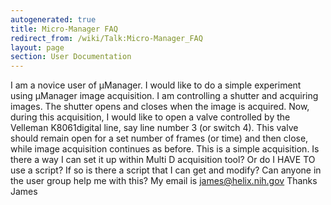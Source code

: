 ```yaml
---
autogenerated: true
title: Micro-Manager FAQ
redirect_from: /wiki/Talk:Micro-Manager_FAQ
layout: page
section: User Documentation
---
```


I am a novice user of µManager. I would like to do a simple experiment
using µManager image acquisition. I am controlling a shutter and
acquiring images. The shutter opens and closes when the image is
acquired. Now, during this acquisition, I would like to open a valve
controlled by the Velleman K8061digital line, say line number 3 (or
switch 4). This valve should remain open for a set number of frames (or
time) and then close, while image acquisition continues as before. This
is a simple acquisition. Is there a way I can set it up within Multi D
acquisition tool? Or do I HAVE TO use a script? If so is there a script
that I can get and modify? Can anyone in the user group help me with
this? My email is james@helix.nih.gov Thanks James
